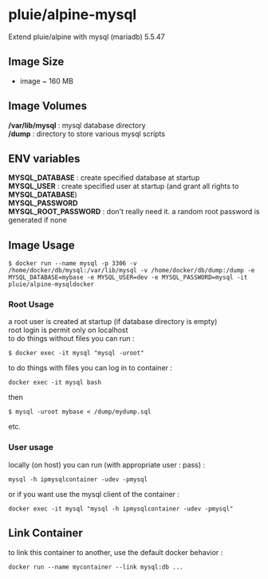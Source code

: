 # pluie/alpine-mysql

Extend pluie/alpine with mysql (mariadb) 5.5.47


## Image Size

- image ~ 160 MB

## Image Volumes

__/var/lib/mysql__ : mysql database directory  
__/dump__         : directory to store various mysql scripts  

## ENV variables

__MYSQL_DATABASE__      : create specified database at startup  
__MYSQL_USER__          : create specified user at startup (and grant all rights to __MYSQL_DATABASE__)  
__MYSQL_PASSWORD__  
__MYSQL_ROOT_PASSWORD__ : don't really need it. a random root password is generated if none  


## Image Usage

```
$ docker run --name mysql -p 3306 -v /home/docker/db/mysql:/var/lib/mysql -v /home/docker/db/dump:/dump -e MYSQL_DATABASE=mybase -e MYSQL_USER=dev -e MYSQL_PASSWORD=mysql -it pluie/alpine-mysqldocker
```

### Root Usage

a root user is created at startup (if database directory is empty)  
root login is permit only on localhost   
to do things without files you can run :
```
$ docker exec -it mysql "mysql -uroot"
```
to do things with files you can log in to container :  
```
docker exec -it mysql bash
```
then  
```
$ mysql -uroot mybase < /dump/mydump.sql
```
etc.  


### User usage

locally (on host) you can run (with appropriate user : pass) :  
```
mysql -h ipmysqlcontainer -udev -pmysql
```
or if you want use the mysql client of the container :
```
docker exec -it mysql "mysql -h ipmysqlcontainer -udev -pmysql"
```

## Link Container

to link this container to another, use the default docker behavior :
```
docker run --name mycontainer --link mysql:db ...
```

